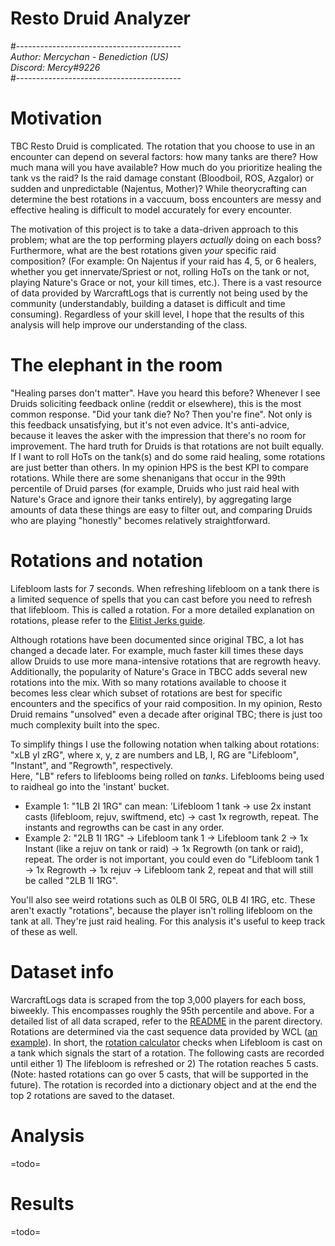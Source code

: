# Resto Druid Analyzer  
#-----------------------------------------  
*Author: Mercychan - Benediction (US)*    
*Discord: Mercy#9226*  
#-----------------------------------------  

# Motivation
TBC Resto Druid is complicated. The rotation that you choose to use in an encounter can depend on several factors: how many tanks are there? How much mana will you have available? How much do you prioritize healing the tank vs the raid? Is the raid damage constant (Bloodboil, ROS, Azgalor) or sudden and unpredictable (Najentus, Mother)? While theorycrafting can determine the best rotations in a vaccuum, boss encounters are messy and effective healing is difficult to model accurately for every encounter.  

The motivation of this project is to take a data-driven approach to this problem; what are the top performing players *actually* doing on each boss? Furthermore, what are the best rotations given *your* specific raid composition? (For example: On Najentus if your raid has 4, 5, or 6 healers, whether you get innervate/Spriest or not, rolling HoTs on the tank or not, playing Nature's Grace or not, your kill times, etc.). There is a vast resource of data provided by WarcraftLogs that is currently not being used by the community (understandably, building a dataset is difficult and time consuming). Regardless of your skill level, I hope that the results of this analysis will help improve our understanding of the class.


# The elephant in the room
"Healing parses don't matter". Have you heard this before? Whenever I see Druids soliciting feedback online (reddit or elsewhere), this is the most common response. "Did your tank die? No? Then you're fine". Not only is this feedback unsatisfying, but it's not even advice. It's anti-advice, because it leaves the asker with the impression that there's no room for improvement. The hard truth for Druids is that rotations are not built equally. If I want to roll HoTs on the tank(s) and do some raid healing, some rotations are just better than others. In my opinion HPS is the best KPI to compare rotations. While there are some shenanigans that occur in the 99th percentile of Druid parses (for example, Druids who just raid heal with Nature's Grace and ignore their tanks entirely), by aggregating large amounts of data these things are easy to filter out, and comparing Druids who are playing "honestly" becomes relatively straightforward.  


# Rotations and notation
Lifebloom lasts for 7 seconds. When refreshing lifebloom on a tank there is a limited sequence of spells that you can cast before you need to refresh that lifebloom. This is called a rotation. For a more detailed explanation on rotations, please refer to the [Elitist Jerks guide](http://web.archive.org/web/20080913120521/http://elitistjerks.com/f31/t17783-druid_raiding_tree/#Healing_Strategies).  

Although rotations have been documented since original TBC, a lot has changed a decade later. For example, much faster kill times these days allow Druids to use more mana-intensive rotations that are regrowth heavy. Additionally, the popularity of Nature's Grace in TBCC adds several new rotations into the mix. With so many rotations available to choose it becomes less clear which subset of rotations are best for specific encounters and the specifics of your raid composition. In my opinion, Resto Druid remains "unsolved" even a decade after original TBC; there is just too much complexity built into the spec.  

To simplify things I use the following notation when talking about rotations:  
"xLB yI zRG", where x, y, z are numbers and LB, I, RG are "Lifebloom", "Instant", and "Regrowth", respectively.  
Here, "LB" refers to lifeblooms being rolled on _tanks_. Lifeblooms being used to raidheal go into the 'instant' bucket.  
* Example 1: "1LB 2I 1RG" can mean: 'Lifebloom 1 tank -> use 2x instant casts (lifebloom, rejuv, swiftmend, etc) -> cast 1x regrowth, repeat. The instants and regrowths can be cast in any order.
* Example 2: "2LB 1I 1RG" -> Lifebloom tank 1 -> Lifebloom tank 2 -> 1x Instant (like a rejuv on tank or raid) -> 1x Regrowth (on tank or raid), repeat. The order is not important, you could even do "Lifebloom tank 1 -> 1x Regrowth -> 1x rejuv -> Lifebloom tank 2, repeat and that will still be called "2LB 1I 1RG".  
 
You'll also see weird rotations such as 0LB 0I 5RG, 0LB 4I 1RG, etc. These aren't exactly "rotations", because the player isn't rolling lifebloom on the tank at all. They're just raid healing. For this analysis it's useful to keep track of these as well.


# Dataset info
WarcraftLogs data is scraped from the top 3,000 players for each boss, biweekly. This encompasses roughly the 95th percentile and above. For a detailed list of all data scraped, refer to the [README](https://github.com/msdec321/DataAnalysisWorkbooks/blob/main/warcraftLogs/README.md) in the parent directory. Rotations are determined via the cast sequence data provided by WCL ([an example](https://classic.warcraftlogs.com/reports/VZr6X2MNY73GLktg#fight=47&type=casts&view=events&source=37)). In short, the [rotation calculator](https://github.com/msdec321/DataAnalysisWorkbooks/blob/main/warcraftLogs/src.py#L529-L617) checks when Lifebloom is cast on a tank which signals the start of a rotation. The following casts are recorded until either 1) The lifebloom is refreshed or 2) The rotation reaches 5 casts. (Note: hasted rotations can go over 5 casts, that will be supported in the future). The rotation is recorded into a dictionary object and at the end the top 2 rotations are saved to the dataset.    


# Analysis
=todo=


# Results
=todo=
